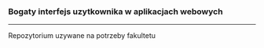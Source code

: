 ### Bogaty interfejs uzytkownika w aplikacjach webowych
____

Repozytorium uzywane na potrzeby fakultetu